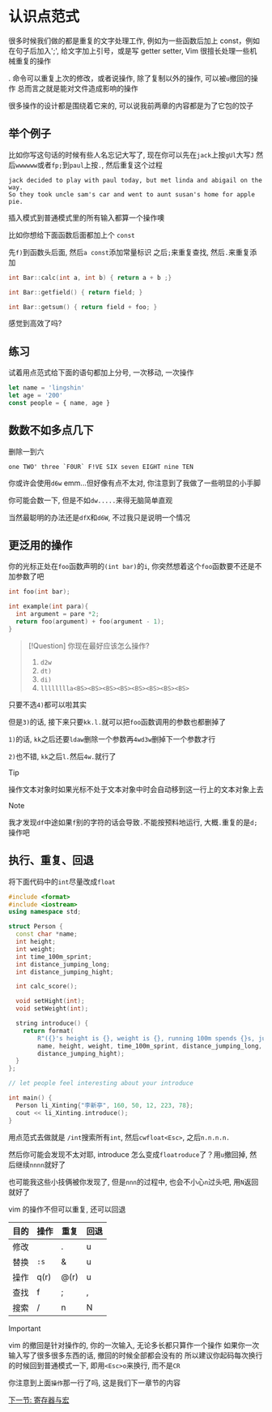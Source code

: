 # 认识点范式

很多时候我们做的都是重复的文字处理工作,
例如为一些函数后加上 const，例如在句子后加入';',
给文字加上引号，或是写 getter setter,
Vim 很擅长处理一些机械重复的操作

. 命令可以重复上次的修改，或者说操作, 除了复制以外的操作, 可以被`u`撤回的操作
总而言之就是能对文件造成影响的操作

很多操作的设计都是围绕着它来的, 可以说我前两章的内容都是为了它包的饺子

## 举个例子

比如你写这句话的时候有些人名忘记大写了, 现在你可以先在`jack`上按`gUl`大写`J`
然后`wwwwww`或者`fp;`到`paul`上按`.`, 然后重复这个过程

```text
jack decided to play with paul today, but met linda and abigail on the way.
So they took uncle sam's car and went to aunt susan's home for apple pie.
```

插入模式到普通模式里的所有输入都算一个操作噢

比如你想给下面函数后面都加上个 `const`

先`f)`到函数头后面, 然后`a const`添加常量标识
之后`;`来重复查找, 然后`.`来重复添加

```c++
int Bar::calc(int a, int b) { return a + b ;}

int Bar::getfield() { return field; }

int Bar::getsum() { return field + foo; }
```

感觉到高效了吗?

## 练习

试着用点范式给下面的语句都加上分号, 一次移动, 一次操作

```JavaScript
let name = 'lingshin'
let age = '200'
const people = { name, age }
```

## 数数不如多点几下

删除一到六

```text
one TWO' three `F0UR` F!VE SIX seven EIGHT nine TEN
```

你或许会使用`d6w` emm...但好像有点不太对, 你注意到了我做了一些明显的小手脚

你可能会数一下, 但是不如`dw.....`来得无脑简单直观

当然最聪明的办法还是`dfX`和`d6W`, 不过我只是说明一个情况

## 更泛用的操作

你的光标正处在`foo`函数声明的`(int bar)`的`i`, 你突然想着这个`foo`函数要不还是不加参数了吧

```c
int foo(int bar);

int example(int para){
  int argument = pare *2;
  return foo(argument) + foo(argument - 1);
}
```

> [!Question]
> 你现在最好应该怎么操作?
>
> 1) `d2w`
> 2) `dt)`
> 3) `di)`
> 4) `lllllllla<BS><BS><BS><BS><BS><BS><BS><BS>`

只要不选`4)`都可以啦其实

但是`3)`的话, 接下来只要`kk.l.`就可以把`foo`函数调用的参数也都删掉了

`1)`的话, `kk`之后还要`ldaw`删除一个参数再`4wd3w`删掉下一个参数才行

`2)`也不错, `kk`之后`l.`然后`4w.`就行了

> [!TIP]
> 操作文本对象时如果光标不处于文本对象中时会自动移到这一行上的文本对象上去

> [!NOTE]
> 我才发现`df`中途如果`f`别的字符的话会导致`.`不能按预料地运行, 大概`.`重复的是`d;`操作吧

## 执行、重复、回退

将下面代码中的`int`尽量改成`float`

```cpp
#include <format>
#include <iostream>
using namespace std;

struct Person {
  const char *name;
  int height;
  int weight;
  int time_100m_sprint;
  int distance_jumping_long;
  int distance_jumping_hight;

  int calc_score();

  void setHight(int);
  void setWeight(int);

  string introduce() {
    return format(
        R"({}'s height is {}, weight is {}, running 100m spends {}s, jumps {}cm long, and {}cm high)",
        name, height, weight, time_100m_sprint, distance_jumping_long,
        distance_jumping_hight);
  }
};

// let people feel interesting about your introduce

int main() {
  Person li_Xinting{"李新亭", 160, 50, 12, 223, 78};
  cout << li_Xinting.introduce();
}
```

用点范式去做就是
`/int`搜索所有`int`, 然后`cwfloat<Esc>`, 之后`n.n.n.n.`

然后你可能会发现不太对耶, introduce 怎么变成`floatroduce`了？用`u`撤回掉, 然后继续`nnnn`就好了

也可能我这些小技俩被你发现了, 但是`nnn`的过程中, 也会不小心`n`过头吧, 用`N`返回就好了

vim 的操作不但可以重复, 还可以回退

| 目的| 操作 | 重复 | 回退 |
| --- | --- | --- | --- |
| 修改 | | . | u |
| 替换 | `:s` | & | u |
| 操作 | q(r) | @(r) | u |
| 查找 | f | ; | , |
| 搜索 | / | n | N |

> [!IMPORTANT]
> vim 的撤回是针对操作的, 你的一次输入, 无论多长都只算作一个操作
> 如果你一次输入写了很多很多东西的话, 撤回的时候全部都会没有的
> 所以建议你起码每次换行的时候回到普通模式一下, 即用`<Esc>o`来换行, 而不是`CR`

你注意到上面`操作`那一行了吗, 这是我们下一章节的内容

[下一节: 寄存器与宏](./6.录制宏.md)
